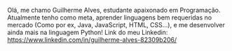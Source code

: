 Olá, me chamo Guilherme Alves, estudante apaixonado em Programação. 
Atualmente tenho como meta, aprender linguagens bem requeridas no mercado (Como por ex, Java, JavaScript, HTML, CSS...), e me desenvolver ainda mais na linguagem Python! 
Link do meu Linkedin: https://www.linkedin.com/in/guilherme-alves-82309b206/
